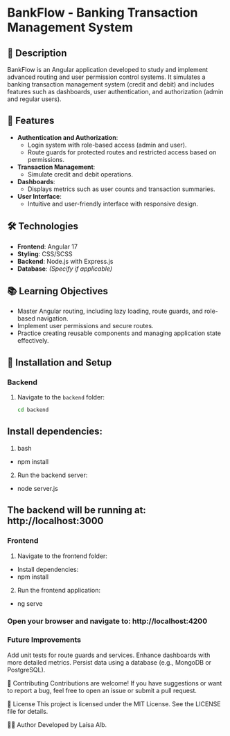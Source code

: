 # BankFlow - Banking Transaction Management System  

## 📄 Description  
BankFlow is an Angular application developed to study and implement advanced routing and user permission control systems. It simulates a banking transaction management system (credit and debit) and includes features such as dashboards, user authentication, and authorization (admin and regular users).  

## 🚀 Features  
- **Authentication and Authorization**:  
  - Login system with role-based access (admin and user).  
  - Route guards for protected routes and restricted access based on permissions.  
- **Transaction Management**:  
  - Simulate credit and debit operations.  
- **Dashboards**:  
  - Displays metrics such as user counts and transaction summaries.  
- **User Interface**:  
  - Intuitive and user-friendly interface with responsive design.  

## 🛠️ Technologies  
- **Frontend**: Angular 17  
- **Styling**: CSS/SCSS  
- **Backend**: Node.js with Express.js  
- **Database**: *(Specify if applicable)*  

## 📚 Learning Objectives  
- Master Angular routing, including lazy loading, route guards, and role-based navigation.  
- Implement user permissions and secure routes.  
- Practice creating reusable components and managing application state effectively.  

## 🔧 Installation and Setup  

### Backend  
1. Navigate to the `backend` folder:  
   ```bash
   cd backend

 ## Install dependencies:
1. bash
 - npm install
2. Run the backend server:
 - node server.js
## The backend will be running at: http://localhost:3000

 ### Frontend
1. Navigate to the frontend folder:
 - Install dependencies:
 - npm install

2. Run the frontend application:
 - ng serve
### Open your browser and navigate to: http://localhost:4200

### Future Improvements
Add unit tests for route guards and services.
Enhance dashboards with more detailed metrics.
Persist data using a database (e.g., MongoDB or PostgreSQL).


🤝 Contributing
Contributions are welcome! If you have suggestions or want to report a bug, feel free to open an issue or submit a pull request.

📄 License
This project is licensed under the MIT License. See the LICENSE file for details.

👨‍💻 Author
Developed by Laísa Alb.
